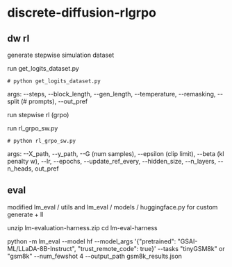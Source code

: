# discrete-diffusion-rlgrpo

## dw rl
generate stepwise simulation dataset

run get_logits_dataset.py

```
# python get_logits_dataset.py
```
args: 
--steps, --block_length, --gen_length, --temperature, --remasking, --split (# prompts), --out_pref


run stepwise rl (grpo)

run rl_grpo_sw.py

```
# python rl_grpo_sw.py
```
args: 
--X_path, --y_path, --G (num samples), --epsilon (clip limit), --beta (kl penalty w), --lr, --epochs, --update_ref_every, --hidden_size, --n_layers, --n_heads, out_pref

## eval
modified lm_eval / utils and lm_eval / models / huggingface.py for custom generate + ll

unzip lm-evaluation-harness.zip
cd lm-eval-harness

python -m lm_eval --model hf --model_args '{"pretrained": "GSAI-ML/LLaDA-8B-Instruct", "trust_remote_code": true}' --tasks "tinyGSM8k" or "gsm8k" --num_fewshot 4 --output_path gsm8k_results.json
